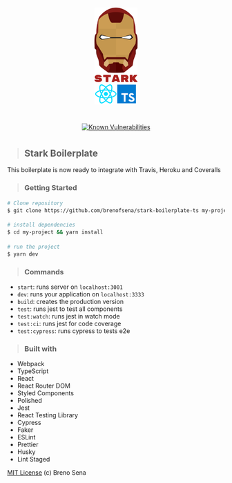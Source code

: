 <p align="center">
<img src="./static/stark-ts.png" width="100" alt="Stark Boilerplate" title="Stark Boilerplate" />
</p>

<p align="center" style="margin: 40px 0;">
<a href="https://snyk.io/test/github/brenofsena/stark-boilerplate-ts?targetFile=package.json"><img src="https://snyk.io/test/github/brenofsena/stark-boilerplate-ts/badge.svg?targetFile=package.json" alt="Known Vulnerabilities" data-canonical-src="https://snyk.io/test/github/brenofsena/stark-boilerplate-ts?targetFile=package.json" style="max-width:100%;"></a>
</p>

> ## Stark Boilerplate

This boilerplate is now ready to integrate with Travis, Heroku and Coveralls

> ### Getting Started

```sh
# Clone repository
$ git clone https://github.com/brenofsena/stark-boilerplate-ts my-project

# install dependencies
$ cd my-project && yarn install

# run the project
$ yarn dev
```

> ### Commands

- `start`: runs server on `localhost:3001`
- `dev`: runs your application on `localhost:3333`
- `build`: creates the production version
- `test`: runs jest to test all components
- `test:watch`: runs jest in watch mode
- `test:ci`: runs jest for code coverage
- `test:cypress`: runs cypress to tests e2e

> ### Built with

- Webpack
- TypeScript
- React
- React Router DOM
- Styled Components
- Polished
- Jest
- React Testing Library
- Cypress
- Faker
- ESLint
- Prettier
- Husky
- Lint Staged

[MIT License](./license) (c) Breno Sena
